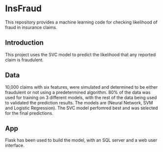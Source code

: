 # InsFraud
This repository provides a machine learning code for checking likelihood of fraud in insurance claims. 

## Introduction
This project uses the SVC model to predict the likelihood that any reported claim is fraudulent. 

## Data 
10,000 claims with six features, were simulated and determined to be either fraudulent or not using a predetermined algorithm. 80% of the data was used for training on 3 different models, with the rest of the data being used to validated the prediction results. The models are (Neural Network, SVM and Logistic Regression). The SVC model perfomred best and was selected for the final predictions. 

## App
Flask has been used to build the model, with an SQL server and a web user interface. 

